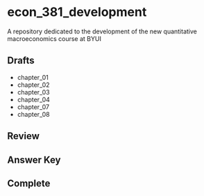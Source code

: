 # econ_381_development
A repository dedicated to the development of the new quantitative macroeconomics course at BYUI

## Drafts
+ chapter_01
+ chapter_02
+ chapter_03
+ chapter_04
+ chapter_07
+ chapter_08

## Review

## Answer Key

## Complete
